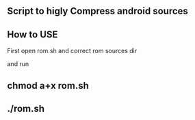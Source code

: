 Script to higly Compress android sources
------


How to USE 
----

First open rom.sh and correct rom sources dir

and run 

chmod a+x rom.sh
-----
./rom.sh
-----



